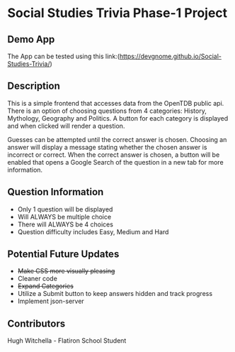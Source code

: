 # Social Studies Trivia Phase-1 Project
## Demo App
The App can be tested using this link:(https://devgnome.github.io/Social-Studies-Trivia/)
## Description
This is a simple frontend that accesses data from the OpenTDB public api. There is an option of choosing questions from 4 categories: History, Mythology, Geography and Politics. A button for each category is displayed and when clicked will render a question.

Guesses can be attempted until the correct answer is chosen. Choosing an answer will display a message stating whether the chosen answer is incorrect or correct. When the correct answer is chosen, a button will be enabled that opens a Google Search of the question in a new tab for more information. 

## Question Information
* Only 1 question will be displayed
* Will ALWAYS be multiple choice
* There will ALWAYS be 4 choices
* Question difficulty includes Easy, Medium and Hard
## Potential Future Updates
* ~~Make CSS more visually pleasing~~
* Cleaner code
* ~~Expand Categories~~
* Utilize a Submit button to keep answers hidden and track progress
* Implement json-server

## Contributors
Hugh Witchella - Flatiron School Student
